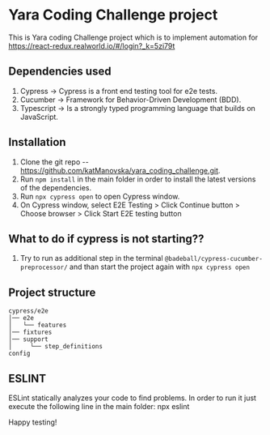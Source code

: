 # Yara Coding Challenge project

This is Yara coding Challenge project which is to implement automation for https://react-redux.realworld.io/#/login?_k=5zi79t

## Dependencies used

1. Cypress -> Cypress is a front end testing tool for e2e tests.
2. Cucumber -> Framework for Behavior-Driven Development (BDD).
3. Typescript -> Is a strongly typed programming language that builds on JavaScript.

## Installation

1. Clone the git repo -- https://github.com/katManovska/yara_coding_challenge.git.
2. Run `npm install` in the main folder in order to install the latest versions of the dependencies.
3. Run `npx cypress open` to open Cypress window.
4. On Cypress window, select E2E Testing > Click Continue button > Choose browser > Click Start E2E testing button

## What to do if cypress is not starting??

1. Try to run as additional step in the terminal `@badeball/cypress-cucumber-preprocessor/` and than start the project again with `npx cypress open`

## Project structure

```
cypress/e2e
│── e2e
│   └── features
│── fixtures
│── support
│     └── step_definitions
config
```

## ESLINT
ESLint statically analyzes your code to find problems. In order to run it just execute the following line in the main folder: npx eslint

Happy testing!
